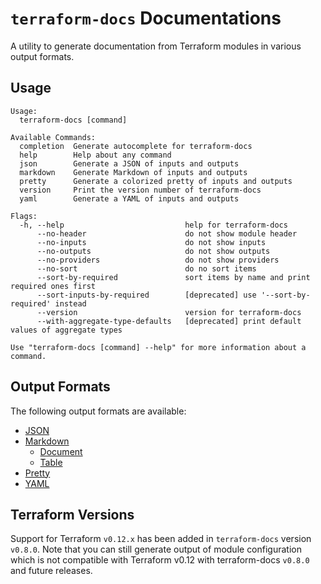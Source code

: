 # `terraform-docs` Documentations

A utility to generate documentation from Terraform modules in various output formats.

## Usage

```text
Usage:
  terraform-docs [command]

Available Commands:
  completion  Generate autocomplete for terraform-docs
  help        Help about any command
  json        Generate a JSON of inputs and outputs
  markdown    Generate Markdown of inputs and outputs
  pretty      Generate a colorized pretty of inputs and outputs
  version     Print the version number of terraform-docs
  yaml        Generate a YAML of inputs and outputs

Flags:
  -h, --help                           help for terraform-docs
      --no-header                      do not show module header
      --no-inputs                      do not show inputs
      --no-outputs                     do not show outputs
      --no-providers                   do not show providers
      --no-sort                        do no sort items
      --sort-by-required               sort items by name and print required ones first
      --sort-inputs-by-required        [deprecated] use '--sort-by-required' instead
      --version                        version for terraform-docs
      --with-aggregate-type-defaults   [deprecated] print default values of aggregate types

Use "terraform-docs [command] --help" for more information about a command.
```

## Output Formats

The following output formats are available:

- [JSON](/docs/formats/json.md)
- [Markdown](/docs/formats/markdown.md)
  - [Document](/docs/formats/markdown-document.md)
  - [Table](/docs/formats/markdown-table.md)
- [Pretty](/docs/formats/pretty.md)
- [YAML](/docs/formats/yaml.md)

## Terraform Versions

Support for Terraform `v0.12.x` has been added in `terraform-docs` version `v0.8.0`. Note that you can still generate output of module configuration which is not compatible with Terraform v0.12 with terraform-docs `v0.8.0` and future releases.
